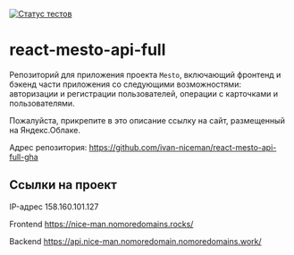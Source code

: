 [![Статус тестов](../../actions/workflows/tests.yml/badge.svg)](../../actions/workflows/tests.yml)

# react-mesto-api-full

Репозиторий для приложения проекта `Mesto`, включающий фронтенд и бэкенд части приложения со следующими возможностями: авторизации и регистрации пользователей, операции с карточками и пользователями.

Пожалуйста, прикрепите в это описание ссылку на сайт, размещенный на Яндекс.Облаке.

Адрес репозитория: https://github.com/ivan-niceman/react-mesto-api-full-gha

## Ссылки на проект

IP-адрес 158.160.101.127

Frontend https://nice-man.nomoredomains.rocks/

Backend https://api.nice-man.nomoredomain.nomoredomains.work/
